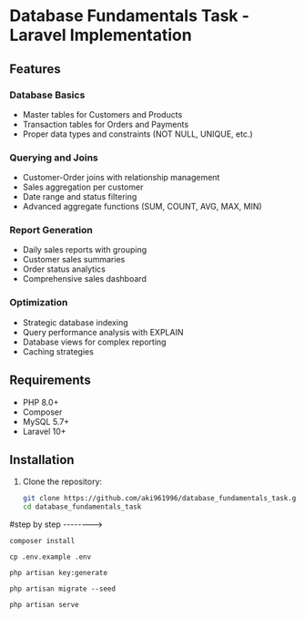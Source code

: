 # Database Fundamentals Task - Laravel Implementation

##  Features

### Database Basics
- Master tables for Customers and Products
- Transaction tables for Orders and Payments
- Proper data types and constraints (NOT NULL, UNIQUE, etc.)

### Querying and Joins
- Customer-Order joins with relationship management
- Sales aggregation per customer
- Date range and status filtering
- Advanced aggregate functions (SUM, COUNT, AVG, MAX, MIN)

### Report Generation
- Daily sales reports with grouping
- Customer sales summaries
- Order status analytics
- Comprehensive sales dashboard

### Optimization
- Strategic database indexing
- Query performance analysis with EXPLAIN
- Database views for complex reporting
- Caching strategies

##  Requirements

- PHP 8.0+
- Composer
- MySQL 5.7+
- Laravel 10+


##  Installation

1. Clone the repository:
   ```bash
   git clone https://github.com/aki961996/database_fundamentals_task.git
   cd database_fundamentals_task
   
#step by step -------->

    composer install
    
    cp .env.example .env
    
    php artisan key:generate
    
    php artisan migrate --seed
    
    php artisan serve
